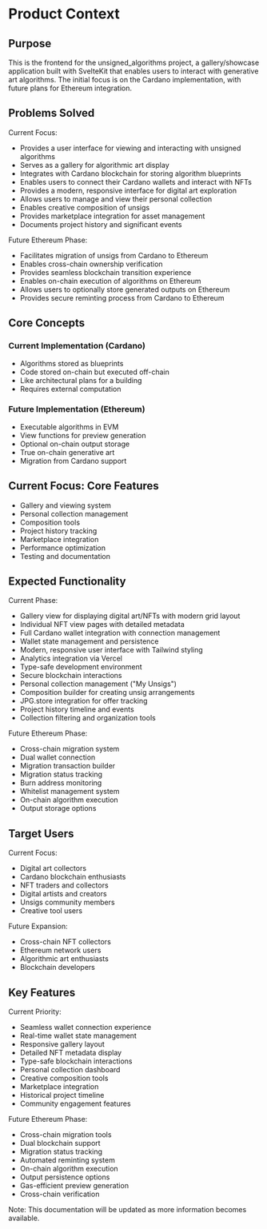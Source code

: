 # Product Context

## Purpose
This is the frontend for the unsigned_algorithms project, a gallery/showcase application built with SvelteKit that enables users to interact with generative art algorithms. The initial focus is on the Cardano implementation, with future plans for Ethereum integration.

## Problems Solved
Current Focus:
- Provides a user interface for viewing and interacting with unsigned algorithms
- Serves as a gallery for algorithmic art display
- Integrates with Cardano blockchain for storing algorithm blueprints
- Enables users to connect their Cardano wallets and interact with NFTs
- Provides a modern, responsive interface for digital art exploration
- Allows users to manage and view their personal collection
- Enables creative composition of unsigs
- Provides marketplace integration for asset management
- Documents project history and significant events

Future Ethereum Phase:
- Facilitates migration of unsigs from Cardano to Ethereum
- Enables cross-chain ownership verification
- Provides seamless blockchain transition experience
- Enables on-chain execution of algorithms on Ethereum
- Allows users to optionally store generated outputs on Ethereum
- Provides secure reminting process from Cardano to Ethereum

## Core Concepts
### Current Implementation (Cardano)
- Algorithms stored as blueprints
- Code stored on-chain but executed off-chain
- Like architectural plans for a building
- Requires external computation

### Future Implementation (Ethereum)
- Executable algorithms in EVM
- View functions for preview generation
- Optional on-chain output storage
- True on-chain generative art
- Migration from Cardano support

## Current Focus: Core Features
- Gallery and viewing system
- Personal collection management
- Composition tools
- Project history tracking
- Marketplace integration
- Performance optimization
- Testing and documentation

## Expected Functionality
Current Phase:
- Gallery view for displaying digital art/NFTs with modern grid layout
- Individual NFT view pages with detailed metadata
- Full Cardano wallet integration with connection management
- Wallet state management and persistence
- Modern, responsive user interface with Tailwind styling
- Analytics integration via Vercel
- Type-safe development environment
- Secure blockchain interactions
- Personal collection management ("My Unsigs")
- Composition builder for creating unsig arrangements
- JPG.store integration for offer tracking
- Project history timeline and events
- Collection filtering and organization tools

Future Ethereum Phase:
- Cross-chain migration system
- Dual wallet connection
- Migration transaction builder
- Migration status tracking
- Burn address monitoring
- Whitelist management system
- On-chain algorithm execution
- Output storage options

## Target Users
Current Focus:
- Digital art collectors
- Cardano blockchain enthusiasts
- NFT traders and collectors
- Digital artists and creators
- Unsigs community members
- Creative tool users

Future Expansion:
- Cross-chain NFT collectors
- Ethereum network users
- Algorithmic art enthusiasts
- Blockchain developers

## Key Features
Current Priority:
- Seamless wallet connection experience
- Real-time wallet state management
- Responsive gallery layout
- Detailed NFT metadata display
- Type-safe blockchain interactions
- Personal collection dashboard
- Creative composition tools
- Marketplace integration
- Historical project timeline
- Community engagement features

Future Ethereum Phase:
- Cross-chain migration tools
- Dual blockchain support
- Migration status tracking
- Automated reminting system
- On-chain algorithm execution
- Output persistence options
- Gas-efficient preview generation
- Cross-chain verification

Note: This documentation will be updated as more information becomes available. 